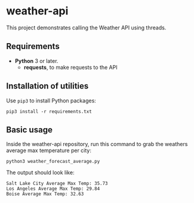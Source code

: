 # weather-api

This project demonstrates calling the Weather API using threads.


## Requirements

- **Python** 3 or later.
	- **requests**, to make requests to the API


## Installation of utilities

Use `pip3` to install Python packages:

~~~
pip3 install -r requirements.txt
~~~

## Basic usage

Inside the weather-api repository, run this command to grab the weathers average max temperature per city:

~~~
python3 weather_forecast_average.py
~~~

The output should look like:

~~~
Salt Lake City Average Max Temp: 35.73
Los Angeles Average Max Temp: 29.84
Boise Average Max Temp: 32.63
~~~
